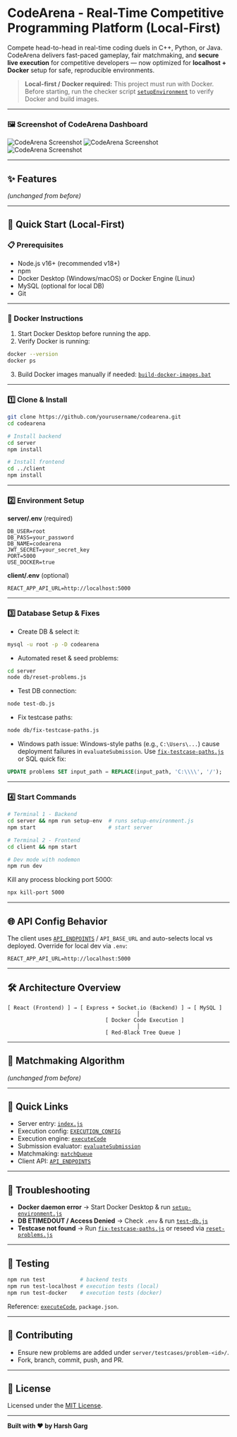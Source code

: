 # CodeArena - Real-Time Competitive Programming Platform (Local-First)

Compete head-to-head in real-time coding duels in C++, Python, or Java.
CodeArena delivers fast-paced gameplay, fair matchmaking, and **secure live execution** for competitive developers — now optimized for **localhost + Docker** setup for safe, reproducible environments.

> **Local-first / Docker required:** This project must run with Docker. Before starting, run the checker script [`setupEnvironment`](server/setup-environment.js) to verify Docker and build images.

---

### 🖼️ Screenshot of CodeArena Dashboard

![CodeArena Screenshot](https://github.com/harshgarg10/codearena/blob/main/images/duel.png)
![CodeArena Screenshot](https://github.com/harshgarg10/codearena/blob/main/images/profile.png)
![CodeArena Screenshot](https://github.com/harshgarg10/codearena/blob/main/images/Home%20Screen.png)

---

## ✨ Features

*(unchanged from before)*

---

## 🚀 Quick Start (Local-First)

### 📋 Prerequisites

* Node.js v16+ (recommended v18+)
* npm
* Docker Desktop (Windows/macOS) or Docker Engine (Linux)
* MySQL (optional for local DB)
* Git

---

### 🐳 Docker Instructions

1. Start Docker Desktop before running the app.
2. Verify Docker is running:

```bash
docker --version
docker ps
```

3. Build Docker images manually if needed: [`build-docker-images.bat`](server/build-docker-images.bat)

---

### 1️⃣ Clone & Install

```bash
git clone https://github.com/yourusername/codearena.git
cd codearena

# Install backend
cd server
npm install

# Install frontend
cd ../client
npm install
```

---

### 2️⃣ Environment Setup

**server/.env** (required)

```
DB_USER=root
DB_PASS=your_password
DB_NAME=codearena
JWT_SECRET=your_secret_key
PORT=5000
USE_DOCKER=true
```

**client/.env** (optional)

```
REACT_APP_API_URL=http://localhost:5000
```

---

### 3️⃣ Database Setup & Fixes

* Create DB & select it:

```bash
mysql -u root -p -D codearena
```

* Automated reset & seed problems:

```bash
cd server
node db/reset-problems.js
```

* Test DB connection:

```bash
node test-db.js
```

* Fix testcase paths:

```bash
node db/fix-testcase-paths.js
```

* Windows path issue: Windows-style paths (e.g., `C:\Users\...`) cause deployment failures in `evaluateSubmission`. Use [`fix-testcase-paths.js`](server/db/fix-testcase-paths.js) or SQL quick fix:

```sql
UPDATE problems SET input_path = REPLACE(input_path, 'C:\\\\', '/');
```

---

### 4️⃣ Start Commands

```bash
# Terminal 1 - Backend
cd server && npm run setup-env  # runs setup-environment.js
npm start                       # start server

# Terminal 2 - Frontend
cd client && npm start

# Dev mode with nodemon
npm run dev
```

Kill any process blocking port 5000:

```bash
npx kill-port 5000
```

---

## 🌐 API Config Behavior

The client uses [`API_ENDPOINTS`](client/src/config/api.js) / `API_BASE_URL` and auto-selects local vs deployed. Override for local dev via `.env`:

```
REACT_APP_API_URL=http://localhost:5000
```

---

## 🛠 Architecture Overview

```
[ React (Frontend) ] → [ Express + Socket.io (Backend) ] → [ MySQL ]
                                         │
                               [ Docker Code Execution ]
                                         │
                               [ Red-Black Tree Queue ]
```

---

## 🧩 Matchmaking Algorithm

*(unchanged from before)*

---

## 📂 Quick Links

* Server entry: [`index.js`](server/index.js)
* Execution config: [`EXECUTION_CONFIG`](server/config/executionConfig.js)
* Execution engine: [`executeCode`](server/utils/codeExecuter.js)
* Submission evaluator: [`evaluateSubmission`](server/utils/evaluateSubmission.js)
* Matchmaking: [`matchQueue`](server/matchQueue.js)
* Client API: [`API_ENDPOINTS`](client/src/config/api.js)

---

## 🐛 Troubleshooting

* **Docker daemon error** → Start Docker Desktop & run [`setup-environment.js`](server/setup-environment.js)
* **DB ETIMEDOUT / Access Denied** → Check `.env` & run [`test-db.js`](server/test-db.js)
* **Testcase not found** → Run [`fix-testcase-paths.js`](server/db/fix-testcase-paths.js) or reseed via [`reset-problems.js`](server/db/reset-problems.js)

---

## 🧪 Testing

```bash
npm run test           # backend tests
npm run test-localhost # execution tests (local)
npm run test-docker    # execution tests (docker)
```

Reference: [`executeCode`](server/utils/codeExecuter.js), `package.json`.

---

## 🤝 Contributing

* Ensure new problems are added under `server/testcases/problem-<id>/`.
* Fork, branch, commit, push, and PR.

---

## 📜 License

Licensed under the [MIT License](LICENSE).

---

**Built with ❤️ by Harsh Garg**
